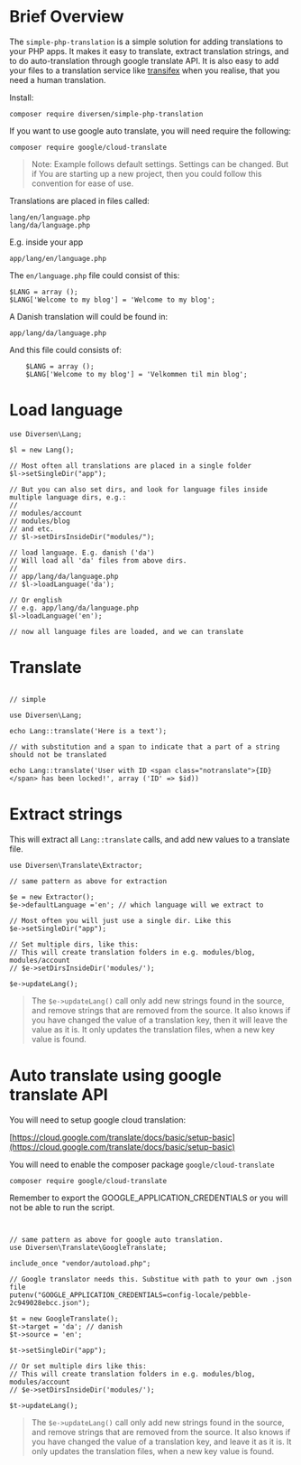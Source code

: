 # Brief Overview

The `simple-php-translation` is a simple solution for adding 
translations to your PHP apps. It makes it easy to translate,
extract translation strings, and to do auto-translation through 
google translate API. It is also easy to add your files to a 
translation service like [transifex](https://www.transifex.com/)
when you realise, that you need a human translation. 

Install: 

    composer require diversen/simple-php-translation

If you want to use google auto translate, you will need require the following:

    composer require google/cloud-translate

> Note: Example follows default settings. Settings can be changed. But if
> You are starting up a new project, then you could follow this convention
> for ease of use. 

Translations are placed in files called:

    lang/en/language.php
    lang/da/language.php

E.g. inside your app

    app/lang/en/language.php

The `en/language.php` file could consist of this:

~~~.php
$LANG = array ();
$LANG['Welcome to my blog'] = 'Welcome to my blog';
~~~

A Danish translation will could be found in: 

    app/lang/da/language.php

And this file could consists of: 

~~~.php
    $LANG = array ();
    $LANG['Welcome to my blog'] = 'Velkommen til min blog';
~~~

# Load language

~~~.php
use Diversen\Lang;

$l = new Lang();

// Most often all translations are placed in a single folder
$l->setSingleDir("app");

// But you can also set dirs, and look for language files inside multiple language dirs, e.g.:
//  
// modules/account
// modules/blog
// and etc. 
// $l->setDirsInsideDir("modules/");

// load language. E.g. danish ('da')
// Will load all 'da' files from above dirs.
//  
// app/lang/da/language.php
// $l->loadLanguage('da');

// Or english
// e.g. app/lang/da/language.php
$l->loadLanguage('en');

// now all language files are loaded, and we can translate
~~~

# Translate

~~~.php

// simple

use Diversen\Lang;

echo Lang::translate('Here is a text');

// with substitution and a span to indicate that a part of a string should not be translated

echo Lang::translate('User with ID <span class="notranslate">{ID}</span> has been locked!', array ('ID' => $id))

~~~

# Extract strings 

This will extract all `Lang::translate` calls, and add new values to a translate file. 

~~~.php
use Diversen\Translate\Extractor;

// same pattern as above for extraction

$e = new Extractor();
$e->defaultLanguage ='en'; // which language will we extract to

// Most often you will just use a single dir. Like this
$e->setSingleDir("app");

// Set multiple dirs, like this:
// This will create translation folders in e.g. modules/blog, modules/account
// $e->setDirsInsideDir('modules/');

$e->updateLang();
~~~

> The `$e->updateLang()` call only add new strings found in the source, and remove
> strings that are removed from the source. It also knows if you have changed 
> the value of a translation key, then it will leave the value as it is. 
> It only updates the translation files, when a new key value is found.

# Auto translate using google translate API

You will need to setup google cloud translation: 

[https://cloud.google.com/translate/docs/basic/setup-basic](https://cloud.google.com/translate/docs/basic/setup-basic)

You will need to enable the composer package `google/cloud-translate`

    composer require google/cloud-translate

Remember to export the GOOGLE_APPLICATION_CREDENTIALS or you will not be able to run the script. 

~~~.php


// same pattern as above for google auto translation.
use Diversen\Translate\GoogleTranslate;

include_once "vendor/autoload.php";

// Google translator needs this. Substitue with path to your own .json file  
putenv("GOOGLE_APPLICATION_CREDENTIALS=config-locale/pebble-2c949028ebcc.json");

$t = new GoogleTranslate();
$t->target = 'da'; // danish
$t->source = 'en';

$t->setSingleDir("app");

// Or set multiple dirs like this:
// This will create translation folders in e.g. modules/blog, modules/account
// $e->setDirsInsideDir('modules/');

$t->updateLang();

~~~

> The `$e->updateLang()` call only add new strings found in the source, and remove
> strings that are removed from the source. It also knows if you have changed 
> the value of a translation key, and leave it as it is. It only updates the translation
> files, when a new key value is found.
